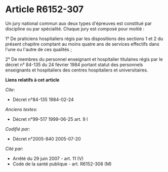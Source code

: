 # Article R6152-307

Un jury national commun aux deux types d'épreuves est constitué par discipline ou par spécialité. Chaque jury est composé
pour moitié :

1° De praticiens hospitaliers régis par les dispositions des sections 1 et 2 du présent chapitre comptant au moins quatre ans
de services effectifs dans l'une ou l'autre de ces qualités ;

2° De membres du personnel enseignant et hospitalier titulaires régis par le décret n° 84-135 du 24 février 1984 portant
statut des personnels enseignants et hospitaliers des centres hospitaliers et universitaires.

**Liens relatifs à cet article**

_Cite_:

  - Décret n°84-135 1984-02-24

_Anciens textes_:

  - Décret n°99-517 1999-06-25 art. 9 I

_Codifié par_:

  - Décret n°2005-840 2005-07-20

_Cité par_:

  - Arrêté du 29 juin 2007 - art. 11 (V)
  - Code de la santé publique - art. R6152-308 (M)
